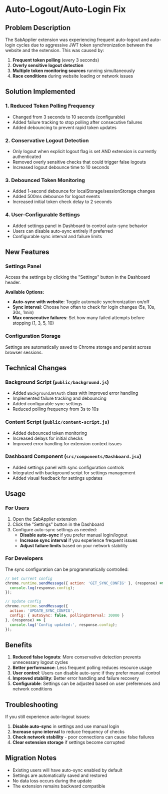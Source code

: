 # Auto-Logout/Auto-Login Fix

## Problem Description

The SabApplier extension was experiencing frequent auto-logout and auto-login cycles due to aggressive JWT token synchronization between the website and the extension. This was caused by:

1. **Frequent token polling** (every 3 seconds)
2. **Overly sensitive logout detection** 
3. **Multiple token monitoring sources** running simultaneously
4. **Race conditions** during website loading or network issues

## Solution Implemented

### 1. Reduced Token Polling Frequency
- Changed from 3 seconds to 10 seconds (configurable)
- Added failure tracking to stop polling after consecutive failures
- Added debouncing to prevent rapid token updates

### 2. Conservative Logout Detection
- Only logout when explicit logout flag is set AND extension is currently authenticated
- Removed overly sensitive checks that could trigger false logouts
- Increased logout debounce time to 10 seconds

### 3. Debounced Token Monitoring
- Added 1-second debounce for localStorage/sessionStorage changes
- Added 500ms debounce for logout events
- Increased initial token check delay to 2 seconds

### 4. User-Configurable Settings
- Added settings panel in Dashboard to control auto-sync behavior
- Users can disable auto-sync entirely if preferred
- Configurable sync interval and failure limits

## New Features

### Settings Panel
Access the settings by clicking the "Settings" button in the Dashboard header.

**Available Options:**
- **Auto-sync with website**: Toggle automatic synchronization on/off
- **Sync interval**: Choose how often to check for login changes (5s, 10s, 30s, 1min)
- **Max consecutive failures**: Set how many failed attempts before stopping (1, 3, 5, 10)

### Configuration Storage
Settings are automatically saved to Chrome storage and persist across browser sessions.

## Technical Changes

### Background Script (`public/background.js`)
- Added `BackgroundJWTAuth` class with improved error handling
- Implemented failure tracking and debouncing
- Added configurable sync settings
- Reduced polling frequency from 3s to 10s

### Content Script (`public/content-script.js`)
- Added debounced token monitoring
- Increased delays for initial checks
- Improved error handling for extension context issues

### Dashboard Component (`src/components/Dashboard.jsx`)
- Added settings panel with sync configuration controls
- Integrated with background script for settings management
- Added visual feedback for settings updates

## Usage

### For Users
1. Open the SabApplier extension
2. Click the "Settings" button in the Dashboard
3. Configure auto-sync settings as needed:
   - **Disable auto-sync** if you prefer manual login/logout
   - **Increase sync interval** if you experience frequent issues
   - **Adjust failure limits** based on your network stability

### For Developers
The sync configuration can be programmatically controlled:

```javascript
// Get current config
chrome.runtime.sendMessage({ action: 'GET_SYNC_CONFIG' }, (response) => {
  console.log(response.config);
});

// Update config
chrome.runtime.sendMessage({ 
  action: 'UPDATE_SYNC_CONFIG', 
  config: { autoSync: false, pollingInterval: 30000 } 
}, (response) => {
  console.log('Config updated:', response.config);
});
```

## Benefits

1. **Reduced false logouts**: More conservative detection prevents unnecessary logout cycles
2. **Better performance**: Less frequent polling reduces resource usage
3. **User control**: Users can disable auto-sync if they prefer manual control
4. **Improved stability**: Better error handling and failure recovery
5. **Configurable**: Settings can be adjusted based on user preferences and network conditions

## Troubleshooting

If you still experience auto-logout issues:

1. **Disable auto-sync** in settings and use manual login
2. **Increase sync interval** to reduce frequency of checks
3. **Check network stability** - poor connections can cause false failures
4. **Clear extension storage** if settings become corrupted

## Migration Notes

- Existing users will have auto-sync enabled by default
- Settings are automatically saved and restored
- No data loss occurs during the update
- The extension remains backward compatible 